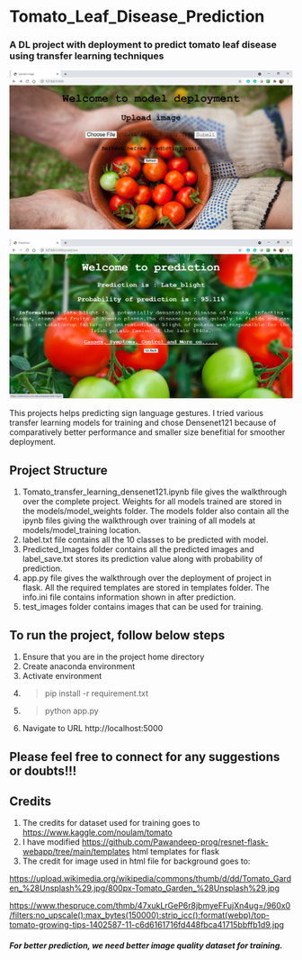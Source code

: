# Tomato_Leaf_Disease_Prediction

### A DL project with deployment to predict tomato leaf disease using transfer learning techniques

![Home Page](https://github.com/tshr-d-dragon/Tomato_Leaf_Disease_Prediction/blob/main/templates/Screenshot%20(129).png)

![Prediction Page](https://github.com/tshr-d-dragon/Tomato_Leaf_Disease_Prediction/blob/main/templates/Screenshot%20(130).png)

This projects helps predicting sign language gestures. 
I tried various transfer learning models for training and chose Densenet121 because of comparatively better performance and smaller size benefitial for smoother deployment.

## Project Structure
1. Tomato_transfer_learning_densenet121.ipynb file gives the walkthrough over the complete project. Weights for all models trained are stored in the models/model_weights folder. The models folder also contain all the ipynb files giving the walkthrough over training of all models at models/model_training location.
2. label.txt file contains all the 10 classes to be predicted with model.
3. Predicted_Images folder contains all the predicted images and label_save.txt stores its prediction value along with probability of prediction.
4. app.py file gives the walkthrough over the deployment of project in flask. All the required templates are stored in templates folder. The info.ini file contains information shown in after prediction.
5. test_images folder contains images that can be used for training.

## To run the project, follow below steps
1. Ensure that you are in the project home directory
2. Create anaconda environment
3. Activate environment
4. >pip install -r requirement.txt
5. >python app.py
6. Navigate to URL http://localhost:5000

## Please feel free to connect for any suggestions or doubts!!!

## Credits
1. The credits for dataset used for training goes to https://www.kaggle.com/noulam/tomato
2. I have modified https://github.com/Pawandeep-prog/resnet-flask-webapp/tree/main/templates html templates for flask
3. The credit for image used in html file for background goes to:
 
https://upload.wikimedia.org/wikipedia/commons/thumb/d/dd/Tomato_Garden_%28Unsplash%29.jpg/800px-Tomato_Garden_%28Unsplash%29.jpg
  
https://www.thespruce.com/thmb/47xukLrGeP6r8jbmyeFFujXn4ug=/960x0/filters:no_upscale():max_bytes(150000):strip_icc():format(webp)/top-tomato-growing-tips-1402587-11-c6d6161716fd448fbca41715bbffb1d9.jpg


##### For better prediction, we need better image quality dataset for training.
